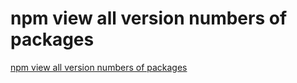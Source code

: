 # npm view all version numbers of packages
[npm view all version numbers of packages](https://aiwithcloud.com/2022/09/15/npm_view_all_version_numbers_of_packages/)